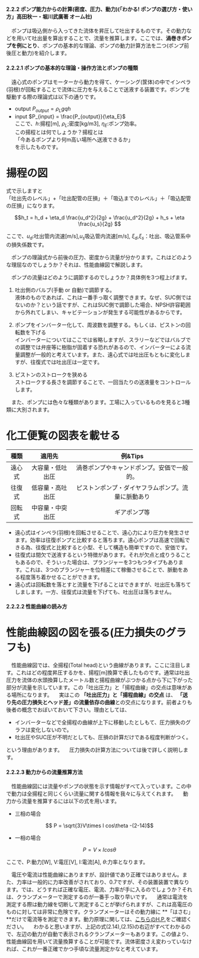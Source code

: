 #### 2.2.2 ポンプ能力からの計算(密度、圧力、動力)(「わかる! ポンプの選び方・使い方」高田秋一・堀川武廣著 オーム社)
　ポンプは吸込側から入ってきた流体を昇圧して吐出するものです。その動力などを用いて吐出量を算出することで、流量を推算します。ここでは、**渦巻きポンプを例にとり**、ポンプの基本的な理論、ポンプの動力計算方法を二つ(ポンプ前後圧と動力)を紹介します。

#### 2.2.2.1 ポンプの基本的な理論・操作方法とポンプの種類
　遠心式のポンプはモーターから動力を得て、ケーシング(筐体)の中でインペラ(羽根)が回転することで流体に圧力を与えることで送液する装置です。ポンプを駆動する際の理論式は以下の通りです。

 - output $P_{output} = \rho_Lgqh$  
 - input $P_{input} = \frac{P_{output}}{\eta_E}$  
ここで、$h$:揚程[m], $\rho_L$;密度[kg/m3], $\eta_E$:ポンプ効率。  
この揚程とは何でしょうか？揚程とは  
「今あるポンプより何m高い場所へ送液できるか」  
を示したものです。

# 揚程の図

式で示しますと  
「吐出先のレベル」+「吐出配管の圧損」＋「吸込までのレベル」＋「吸込配管の圧損」になります。

$$h_t = h_d + \eta_d \frac{u_d^2}{2g} + \frac{u_d^2}{2g} + h_s + \eta \frac{u_s}{2g}
$$

ここで、$u_d$:吐出管内流速[m/s],$u_s$吸込管内流速[m/s], $\xi_d$,$\xi_s$：吐出、吸込管系中の損失係数です。





　ポンプの理論式から前後の圧力、密度から流量が分かります。これはどのような理屈なのでしょうか？それは、性能曲線図で解説します。

　ポンプの流量はどのように調節するのでしょうか？具体例を3つ程上げます。

1. 吐出側のバルブ(手動 or 自動)で調節する。  
液体のものであれば、これは一番手っ取く調整できます。なぜ、SUC側ではないのか？という話ですが、これはSUC側で調節した場合、NPSH許容範囲から外れてしまい、キャビテーションが発生する可能性があるからです。

1. ポンプをインバーター化して、周波数を調整する。もしくは、ピストンの回転数を下げる  
インバーターについてはここでは省略しますが、スラリーなどではバルブでの調整では弁座等に樹脂が固着する恐れがあるので、インバーターによる流量調整が一般的と考えています。また、遠心式では吐出圧もともに変化しますが、往復式では吐出圧は一定です。

1. ピストンのストロークを狭める  
ストロークする長さを調節することで、一回当たりの送液量をコントロールします。

　また、ポンプには色々な種類があります。工場に入っているものを見ると3種類に大別されます。

# 化工便覧の図表を載せる

|種類|適用先|例&Tips|
|:---:|:---:|:---:|
|遠心式|大容量・低吐出圧|渦巻ポンプやキャンドポンプ。安価で一般的。|
|往復式|低容量・高吐出圧|ピストンポンプ・ダイヤフラムポンプ。流量に脈動あり|
|回転式|中容量・中突出圧|ギアポンプ等|

 - 遠心式はインペラ(羽根)を回転させることで、遠心力により圧力を発生させます。効率は往復ポンプと比較すると落ちます。遠心ポンプは高速で回転できる為、往復式と比較すると小型、そして構造も簡単ですので、安価です。
 - 往復式は間欠で送液するという特徴があります。それが欠点と成りうることもあるので、そういった場合は、プランジャーを3つもつタイプもあります。これは、3つのプランジャーを位相差にて稼働させることで、脈動をある程度落ち着かせることができます。
 - 遠心式は回転数を落とすと流量を下げることはできますが、吐出圧も落ちてしまします。一方、往復式は流量を下げても、吐出圧は落ちません。





<div style="page-break-before:always"></div>

#### 2.2.2.2 性能曲線の読み方
# 性能曲線図の図を張る(圧力損失のグラフも)

　性能曲線図では、全揚程(Total head)という曲線があります。ここに注目します。これはどの程度昇圧するかを、揚程[m]換算で表したものです。通常は吐出圧力を流体の水頭換算したメートル数と揚程曲線がぶつかる点から下に下がった部分が流量を示しています。この「吐出圧力」と「揚程曲線」の交点は意味がある場所になります。
　実はこの **「吐出圧力」と「揚程曲線」の交点** は、 **「送り先の圧力損失とヘッド差」の流量依存の曲線**との交点になります。前者よりも後者の概念でおぼいておいて下さい。理由としては、
 - インバーターなどで全揚程の曲線が上下に移動したとしもて、圧力損失のグラフは変化しないので。
 - 吐出圧やSUC圧が不明だとしても、圧損の計算だけである程度判断がつく。
 
 という理由があります。
　圧力損失の計算方法については後で詳しく説明します。

#### 2.2.2.3 動力からの流量推算方法
　性能曲線図には流量やポンプの状態を示す情報がすべて入っています。この中で動力は全揚程と同じくらい流量に関する情報を我々に与えてくれます。
　動力から流量を推算するには以下の式を用います。
 - 三相の場合

$$ P = \sqrt{3}V\times I cos\theta -(2-14)$$

 - 一相の場合

 $$ P = V\times Icos\theta \tag{2.15}$$

ここで、P:動力[W], V:電圧[V], I:電流[A], $\theta$:力率となります。

　電圧や電流は性能曲線にありますが、設計値であり正確ではありません。また、力率は一般的に力率改善がされており、0.7ですが、その装置装置で異なります。では、どうすれば正確な電圧、電流、力率が手に入るのでしょうか？それは、クランプメーターで測定するのが一番手っ取り早いです。
　通常は電流を測定する際は動力線を切断して測定することが挙げられますが、これは高電圧のものに対しては非常に危険です。クランプメーターはその動力線に **「はさむ」**だけで電流等を測定できます。動力原理に関しては、[こちらのH.P.](https://www.marutsu.co.jp/contents/shop/marutsu/mame/184.html)をご確認ください。
　わかると思いますが、上記の式(2.14),(2.15)の右辺がすべてわかるので、左辺の動力が自動で表示されるクランプメーターもあります。この値より、性能曲線図を用いて流量換算することが可能です。流体密度さえ変わっていなければ、これが一番正確でかつ手頃な流量測定かなと考えています。

<div style="page-break-before:always"></div>
